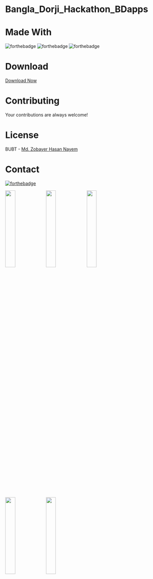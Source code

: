 # Bangla_Dorji_Hackathon_BDapps


# Made With
![forthebadge](https://img.shields.io/badge/Android_Studio-5C2D91?style=for-the-badge&logo=android%20studio&logoColor=white)
![forthebadge](https://img.shields.io/badge/Firebase-00000F?style=for-the-badge&logo=firebase&logoColor=white)
![forthebadge](https://img.shields.io/badge/Java-5C2D91?style=for-the-badge&logo=java&logoColor=white)


# Download
[Download Now](https://github.com/zobayerdev/Bangla_Dorji_Hackathon_BDapps.git)

# Contributing
Your contributions are always welcome!

# License
BUBT - [Md. Zobayer Hasan Nayem](https://github.com/zobayerdev/)

# Contact
[![forthebadge](https://img.shields.io/badge/Gmail-D14836?style=for-the-badge&logo=gmail&logoColor=white)](https://mail.google.com/mail/?view=cm&fs=1&to=zobayer.dev@gmail.com)

<img src="https://user-images.githubusercontent.com/74914169/189492056-6313c200-3c3c-4154-9048-9bd99ec55c03.png" width=25% height=25%>
<img src="https://user-images.githubusercontent.com/74914169/189492058-d7185897-2582-4b11-a18a-62a18e92bd20.png" width=25% height=25%>
<img src="https://user-images.githubusercontent.com/74914169/189492070-3b991254-acd7-461c-bfba-0b67a858c431.png" width=25% height=25%>
<img src="https://user-images.githubusercontent.com/74914169/189492075-b2e63c47-f956-40a5-b3fa-7c2f847b7d17.png" width=25% height=25%>
<img src="https://user-images.githubusercontent.com/74914169/189492078-0730e205-4af2-4977-843b-2067c9a923bb.png" width=25% height=25%>
